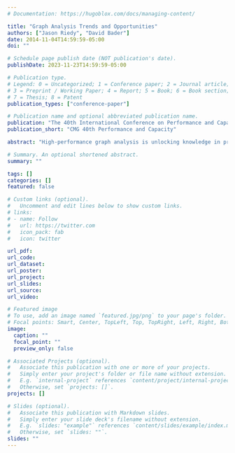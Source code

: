 ```yaml
---
# Documentation: https://hugoblox.com/docs/managing-content/

title: "Graph Analysis Trends and Opportunities"
authors: ["Jason Riedy", "David Bader"]
date: 2014-11-04T14:59:59-05:00
doi: ""

# Schedule page publish date (NOT publication's date).
publishDate: 2023-11-23T14:59:59-05:00

# Publication type.
# Legend: 0 = Uncategorized; 1 = Conference paper; 2 = Journal article;
# 3 = Preprint / Working Paper; 4 = Report; 5 = Book; 6 = Book section;
# 7 = Thesis; 8 = Patent
publication_types: ["conference-paper"]

# Publication name and optional abbreviated publication name.
publication: "The 40th International Conference on Performance and Capacity, Computer Measurement Group (CMG), Atlanta, GA"
publication_short: "CMG 40th Performance and Capacity"

abstract: "High-performance graph analysis is unlocking knowledge in problems like anomaly detection in computer security, community structure in social networks, and many other data integration areas. While graphs provide a convenient abstraction, real-world problems' sparsity and lack of locality challenge current systems. This talk will cover current trends ranging from massive scales to low-power, low-latency systems and summarize opportunities and directions for graphs and computing systems."

# Summary. An optional shortened abstract.
summary: ""

tags: []
categories: []
featured: false

# Custom links (optional).
#   Uncomment and edit lines below to show custom links.
# links:
# - name: Follow
#   url: https://twitter.com
#   icon_pack: fab
#   icon: twitter

url_pdf:
url_code:
url_dataset:
url_poster:
url_project:
url_slides:
url_source:
url_video:

# Featured image
# To use, add an image named `featured.jpg/png` to your page's folder. 
# Focal points: Smart, Center, TopLeft, Top, TopRight, Left, Right, BottomLeft, Bottom, BottomRight.
image:
  caption: ""
  focal_point: ""
  preview_only: false

# Associated Projects (optional).
#   Associate this publication with one or more of your projects.
#   Simply enter your project's folder or file name without extension.
#   E.g. `internal-project` references `content/project/internal-project/index.md`.
#   Otherwise, set `projects: []`.
projects: []

# Slides (optional).
#   Associate this publication with Markdown slides.
#   Simply enter your slide deck's filename without extension.
#   E.g. `slides: "example"` references `content/slides/example/index.md`.
#   Otherwise, set `slides: ""`.
slides: ""
---
```

